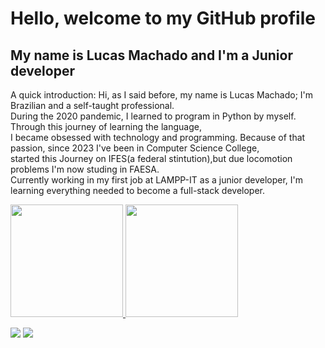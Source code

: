 <h1>Hello, welcome to my GitHub profile</h1>
<h2>My name is Lucas Machado and I'm a Junior developer</h2>
<p>A quick introduction: Hi, as I said before, my name is Lucas Machado; I'm  Brazilian and a self-taught professional.<br>
During the 2020 pandemic, I learned to program in Python by myself. Through this journey of learning the language,<br>
I became obsessed with technology and programming. Because of that passion, since 2023 I've been in Computer Science College,<br>
started this Journey on IFES(a federal stintution),but due locomotion problems I'm now studing in FAESA.<br>
Currently working in my first job at LAMPP-IT as a junior developer, I'm learning everything needed to become a full-stack developer.</p>
<div>
<div>
<a href="https://github.com/lucas-397">
<img loading="lazy" height="180em" src="https://github-readme-stats.vercel.app/api/top-langs/?username=lucas-397&layout=compact&langs_count=7&theme=dracula"/>
<img loading="lazy" height="180em" src="https://github-readme-stats.vercel.app/api?username=lucas-397&theme=dracula&show_icons=true&hide_border=true&count_private=true"/>
</div>

<a href = "mailto:lu.machado.m397@gmail.com"><img loading="lazy" src="https://img.shields.io/badge/Gmail-D14836?style=for-the-badge&logo=gmail&logoColor=white" target="_blank"></a>
<a href="https://www.linkedin.com/in/lucas-machado-21aa07290/" target="_blank"><img loading="lazy" src="https://img.shields.io/badge/-LinkedIn-%230077B5?style=for-the-badge&logo=linkedin&logoColor=white" target="_blank"><a>

